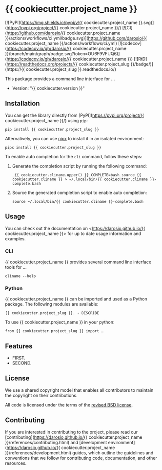# {{ cookiecutter.project_name }}

[![PyPI](https://img.shields.io/pypi/v/{{ cookiecutter.project_name }}.svg)](https://pypi.org/project/{{ cookiecutter.project_name }}/)
[![CI](https://github.com/darosio/{{ cookiecutter.project_name }}/actions/workflows/ci.yml/badge.svg)](https://github.com/darosio/{{ cookiecutter.project_name }}/actions/workflows/ci.yml)
[![codecov](https://codecov.io/gh/darosio/{{ cookiecutter.project_name }}/branch/main/graph/badge.svg?token=OU6F9VFUQ6)](https://codecov.io/gh/darosio/{{ cookiecutter.project_name }})
[![RtD](https://readthedocs.org/projects/{{ cookiecutter.project_slug }}/badge/)](https://{{ cookiecutter.project_slug }}.readthedocs.io/)

This package provides a command line interface for …

- Version: "{{ cookiecutter.version }}"


## Installation

You can get the library directly from [PyPI](https://pypi.org/project/{{ cookiecutter.project_name }}/)
using `pip`:

    pip install {{ cookiecutter.project_slug }}

Alternatively, you can use [pipx](https://pypa.github.io/pipx/) to install it in
an isolated environment:

    pipx install {{ cookiecutter.project_slug }}

To enable auto completion for the `cli` command, follow these steps:

1.  Generate the completion script by running the following command:

        _{{ cookiecutter.cliname.upper() }}_COMPLETE=bash_source {{ cookiecutter.cliname }} > ~/.local/bin/{{ cookiecutter.cliname }}-complete.bash

2.  Source the generated completion script to enable auto completion:

        source ~/.local/bin/{{ cookiecutter.cliname }}-complete.bash

## Usage

You can check out the documentation on <https://darosio.github.io/{{ cookiecutter.project_name }}> for
up to date usage information and examples.

### CLI

{{ cookiecutter.project_name }} provides several command line interface tools for …

    cliname --help

### Python

{{ cookiecutter.project_name }} can be imported and used as a Python package. The following modules are
available:

    {{ cookiecutter.project_slug }}. - DESCRIBE

To use {{ cookiecutter.project_name }} in your python:

    from {{ cookiecutter.project_slug }} import …

## Features

- FIRST.
- SECOND.

## License

We use a shared copyright model that enables all contributors to maintain the
copyright on their contributions.

All code is licensed under the terms of the [revised BSD license](LICENSE.txt).

## Contributing

If you are interested in contributing to the project, please read our
[contributing](https://darosio.github.io/{{ cookiecutter.project_name }}/references/contributing.html)
and
[development environment](https://darosio.github.io/{{ cookiecutter.project_name }}/references/development.html)
guides, which outline the guidelines and conventions that we follow for
contributing code, documentation, and other resources.

